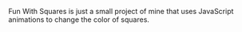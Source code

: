 Fun With Squares is just a small project of mine that uses JavaScript animations to change the color of squares.

